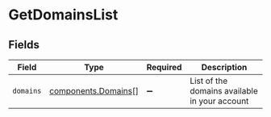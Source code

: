 # GetDomainsList


## Fields

| Field                                                  | Type                                                   | Required                                               | Description                                            |
| ------------------------------------------------------ | ------------------------------------------------------ | ------------------------------------------------------ | ------------------------------------------------------ |
| `domains`                                              | [components.Domains](../../models/shared/domains.md)[] | :heavy_minus_sign:                                     | List of the domains available in your account          |